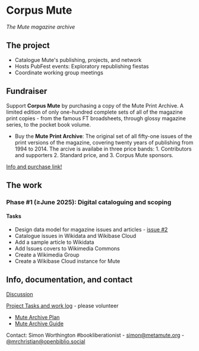 # Corpus Mute

_The Mute magazine archive_

## The project

  - Catalogue Mute's publishing, projects, and network 
  - Hosts PubFest events: Exploratory republishing fiestas
  - Coordinate working group meetings

## Fundraiser

Support **Corpus Mute** by purchasing a copy of the Mute Print Archive. A limited edition of only one-hundred complete sets of all of the magazine print copies - from the famous FT broadsheets, through glossy magazine series, to the pocket book volume.

  - Buy the **Mute Print Archive**: The original set of all fifty-one issues of the print versions of the magazine, covering twenty years of publishing from 1994 to 2014. The arcive is availabe in three price bands: 1. Contributors and supporters 2. Standard price, and 3. Corpus Mute sponsors.

[Info and purchase link!](https://archive.metamute.org/product/mute-magazine-print-archive/)

## The work

### Phase #1 (≥June 2025): Digital cataloguing and scoping

#### Tasks

  - Design data model for magazine issues and articles - [issue #2](https://github.com/Mute-Publishing/mute-archive/issues/2)
  - Catalogue issues in Wikidata and Wikibase Cloud
  - Add a sample article to Wikidata
  - Add Issues covers to Wikimedia Commons
  - Create a Wikimedia Group
  - Create a Wikibase Cloud instance for Mute

## Info, documentation, and contact

[Discussion](https://github.com/orgs/Mute-Publishing/discussions)

[Project Tasks and work log](https://github.com/orgs/Mute-Publishing/projects/1) - please volunteer

  * [Mute Archive Plan](https://github.com/Mute-Publishing/mute-archive/wiki/Archive-plan)
  * [Mute Archive Guide](https://github.com/Mute-Publishing/mute-archive/wiki)

Contact: Simon Worthington #bookliberationist - simon@metamute.org - [@mrchristian@openbiblio.social](https://openbiblio.social/@mrchristian) 


  


